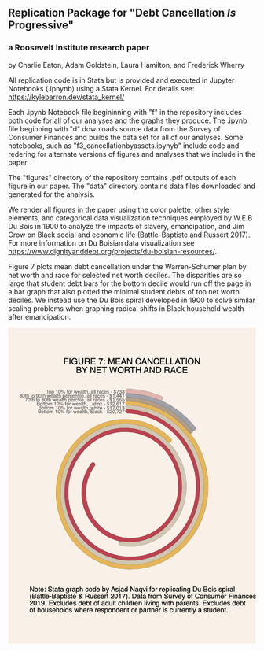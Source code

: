 ## Replication Package for "Debt Cancellation *Is* Progressive"

### a Roosevelt Institute research paper

by Charlie Eaton, Adam Goldstein, Laura Hamilton, and Frederick Wherry

All replication code is in Stata but is provided and executed in Jupyter Notebooks (.ipnynb) using a Stata Kernel. For details see: https://kylebarron.dev/stata_kernel/

Each .ipynb Notebook file begininning with "f" in the repository includes both code for all of our analyses and the graphs they produce. The .ipynb file beginning with "d" downloads source data from the Survey of Consumer Finances and builds the data set for all of our analyses. Some notebooks, such as "f3_cancellationbyassets.ipynyb" include code and redering for alternate versions of figures and analyses that we include in the paper.

The "figures" directory of the repository contains .pdf outputs of each figure in our paper. The "data" directory contains data files downloaded and generated for the analysis.

We render all figures in the paper using the color palette, other style elements, and categorical data visualization techniques employed by W.E.B Du Bois in 1900 to analyze the impacts of slavery, emancipation, and Jim Crow on Black social and economic life (Battle-Baptiste and Russert 2017). For more information on Du Boisian data visualization see https://www.dignityanddebt.org/projects/du-boisian-resources/.

Figure 7 plots mean debt cancellation under the Warren-Schumer plan by net worth and race for selected net worth deciles. The disparities are so large that student debt bars for the bottom decile would run off the page in a bar graph that also plotted the minimal student debts of top net worth deciles. We instead use the Du Bois spiral developed in 1900 to solve similar scaling problems when graphing radical shifts in Black household wealth after emancipation.

![f7duboisspiral](figures/f7_spiralcancelnetworthrace.png)
